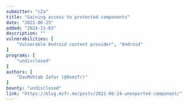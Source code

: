 ```yaml
---
submitter: "c2a"
title: "Gaining access to protected components"
date: "2021-06-25"
added: "2024-11-03"
description: ""
vulnerabilities: [
    "Vulnerable Android content provider", "Android"
]
programs: [
    "undisclosed"
]
authors: [
    "DavMehtab Zafar (@0xmzfr)"
]
bounty: "undisclosed"
link: "https://blog.mzfr.me/posts/2021-06-24-unexported-component/"
---
```




